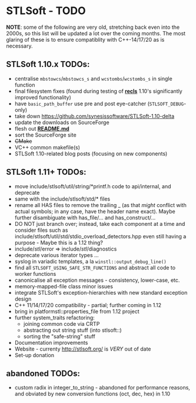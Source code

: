 # STLSoft - TODO

**NOTE**: some of the following are very old, stretching back even into the 2000s, so this list will be updated a lot over the coming months. The most glaring of these is to ensure compatiblity with C++-14/17/20 as is necessary.

## STLSoft 1.10.x TODOs:

 * centralise `mbstowcs`/`mbstowcs_s` and `wcstombs`/`wcstombs_s` in single function
 * final filesystem fixes (found during testing of [**recls**](https://github.com/synesissoftware/recls) 1.10's significantly improved functionality)
 * have `basic_path_buffer` use pre and post eye-catcher (`STLSOFT_DEBUG`-only)
 * take down https://github.com/synesissoftware/STLSoft-1.10-delta
 * update the downloads on SourceForge
 * flesh out [**README.md**](./README.md)
 * sort the SourceForge site
 * ~~CMake~~
 * VC++ common makefile(s)
 * STLSoft 1.10-related blog posts (focusing on new components)


## STLSoft 1.11+ TODOs:

 * move include/stlsoft/util/string/*printf.h code to api/internal, and deprecate
 * same with the include/stlsoft/std/* files
 * rename all HAS files to remove the trailing _ (as that _might_ conflict with actual symbols; in any case, have the header name exact). Maybe further disambiguate with has_file/... and has_construct/...
 * DO NOT just branch over; instead, take each component at a time and consider files such as include/stlsoft/util/std/stdio_overload_detectors.hpp even still having a purpose - Maybe this is a 1.12 thing?
 * include/*stl*/error => include/*stl*/diagnostics
 * deprecate various iterator types ...
 * syslog in variadic templates, a la `winstl::output_debug_line()`
 * find all `STLSOFT_USING_SAFE_STR_FUNCTIONS` and abstract all code to worker functions
 * canonicalise all exception messages - consistency, lower-case, etc.
 * memory-mapped-file class minor issues
 * integrate STLSoft's exception-hierarchies with new standard exception design
 * C++ 11/14/17/20 compatibility - partial; further coming in 1.12
 * bring in platformstl::properties_file from 1.12 project
 * further system_traits refactoring:
   - joining common code via CRTP
   - abstracting out string stuff (into stlsoft::)
   - sorting the "safe-string" stuff
 * Documentation improvements
 * Website - currenty http://stlsoft.org/ is *VERY* out of date
 * Set-up donation


## abandoned TODOs:

 * custom radix in integer_to_string - abandoned for performance reasons, and obviated by new conversion functions (oct, dec, hex) in 1.10


<!-- ########################### end of file ########################### -->

